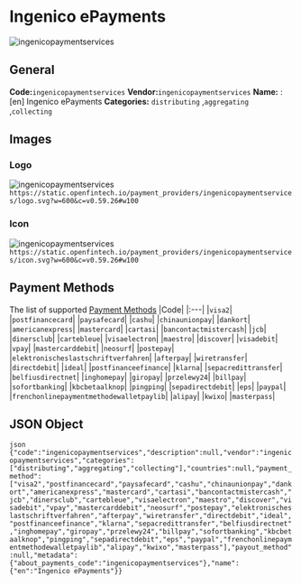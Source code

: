 # Ingenico ePayments 
![ingenicopaymentservices](https://static.openfintech.io/payment_providers/ingenicopaymentservices/logo.svg?w=600&c=v0.59.26#w100) 
## General 
**Code:**`ingenicopaymentservices` 
**Vendor:**`ingenicopaymentservices` 
**Name:** 
:	[en] Ingenico ePayments 
**Categories:** 
`distributing` ,`aggregating` ,`collecting` 
## Images 
### Logo 
![ingenicopaymentservices](https://static.openfintech.io/payment_providers/ingenicopaymentservices/logo.svg?w=600&c=v0.59.26#w100) 
``` https://static.openfintech.io/payment_providers/ingenicopaymentservices/logo.svg?w=600&c=v0.59.26#w100 ``` 
### Icon 
![ingenicopaymentservices](https://static.openfintech.io/payment_providers/ingenicopaymentservices/icon.svg?w=600&c=v0.59.26#w100) 
``` https://static.openfintech.io/payment_providers/ingenicopaymentservices/icon.svg?w=600&c=v0.59.26#w100 ``` 
## Payment Methods 
The list of supported [Payment Methods](#) 
|Code| 
|:---| 
|`visa2`| 
|`postfinancecard`| 
|`paysafecard`| 
|`cashu`| 
|`chinaunionpay`| 
|`dankort`| 
|`americanexpress`| 
|`mastercard`| 
|`cartasi`| 
|`bancontactmistercash`| 
|`jcb`| 
|`dinersclub`| 
|`cartebleue`| 
|`visaelectron`| 
|`maestro`| 
|`discover`| 
|`visadebit`| 
|`vpay`| 
|`mastercarddebit`| 
|`neosurf`| 
|`postepay`| 
|`elektronischeslastschriftverfahren`| 
|`afterpay`| 
|`wiretransfer`| 
|`directdebit`| 
|`ideal`| 
|`postfinanceefinance`| 
|`klarna`| 
|`sepacredittransfer`| 
|`belfiusdirectnet`| 
|`inghomepay`| 
|`giropay`| 
|`przelewy24`| 
|`billpay`| 
|`sofortbanking`| 
|`kbcbetaalknop`| 
|`pingping`| 
|`sepadirectdebit`| 
|`eps`| 
|`paypal`| 
|`frenchonlinepaymentmethodewalletpaylib`| 
|`alipay`| 
|`kwixo`| 
|`masterpass`| 
 
## JSON Object 
```json {"code":"ingenicopaymentservices","description":null,"vendor":"ingenicopaymentservices","categories":["distributing","aggregating","collecting"],"countries":null,"payment_method":["visa2","postfinancecard","paysafecard","cashu","chinaunionpay","dankort","americanexpress","mastercard","cartasi","bancontactmistercash","jcb","dinersclub","cartebleue","visaelectron","maestro","discover","visadebit","vpay","mastercarddebit","neosurf","postepay","elektronischeslastschriftverfahren","afterpay","wiretransfer","directdebit","ideal","postfinanceefinance","klarna","sepacredittransfer","belfiusdirectnet","inghomepay","giropay","przelewy24","billpay","sofortbanking","kbcbetaalknop","pingping","sepadirectdebit","eps","paypal","frenchonlinepaymentmethodewalletpaylib","alipay","kwixo","masterpass"],"payout_method":null,"metadata":{"about_payments_code":"ingenicopaymentservices"},"name":{"en":"Ingenico ePayments"}} ``` 
